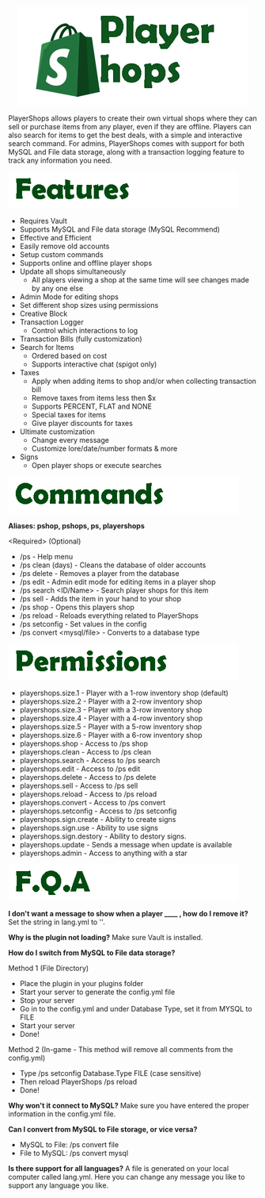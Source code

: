 <p align="center"><img src="media/Logo/Main.png" /></p>

PlayerShops allows players to create their own virtual shops where they can sell or purchase items from any player, even if they are offline. Players can also search for items to get the best deals, with a simple and interactive search command. For admins, PlayerShops comes with support for both MySQL and File data storage, along with a transaction logging feature to track any information you need.


<img src="media/Text/Features.png" />

 - Requires Vault
 - Supports MySQL and File data storage (MySQL Recommend)
 - Effective and Efficient
 - Easily remove old accounts
 - Setup custom commands
 - Supports online and offline player shops
 - Update all shops simultaneously
    - All players viewing a shop at the same time will see changes made by any one else
 - Admin Mode for editing shops
 - Set different shop sizes using permissions
 - Creative Block
 - Transaction Logger
    - Control which interactions to log
 - Transaction Bills (fully customization)
 - Search for Items
    - Ordered based on cost
    - Supports interactive chat (spigot only)
 - Taxes
    - Apply when adding items to shop and/or when collecting transaction bill
    - Remove taxes from items less then $x
    - Supports PERCENT, FLAT and NONE
    - Special taxes for items
    - Give player discounts for taxes
 - Ultimate customization
    - Change every message
    - Customize lore/date/number formats & more
 - Signs
    - Open player shops or execute searches
   



<img src="media/Text/Commands.png" />

**Aliases: pshop, pshops, ps, playershops**

\<Required>  (Optional)

* /ps - Help menu
* /ps clean (days) - Cleans the database of older accounts
* /ps delete <player> -  Removes a player from the database
* /ps edit <player> - Admin edit mode for editing items in a player shop
* /ps search <ID/Name> - Search player shops for this item
* /ps sell <price> - Adds the item in your hand to your shop
* /ps shop <player> - Opens this players shop
* /ps reload - Reloads everything related to PlayerShops
* /ps setconfig - Set values in the config
* /ps convert <mysql/file> - Converts to a database type
    
    

<img src="media/Text/Permissions.png" />

* playershops.size.1 - Player with a 1-row inventory shop (default)
* playershops.size.2 - Player with a 2-row inventory shop
* playershops.size.3 - Player with a 3-row inventory shop
* playershops.size.4 - Player with a 4-row inventory shop
* playershops.size.5 - Player with a 5-row inventory shop
* playershops.size.6 - Player with a 6-row inventory shop
* playershops.shop - Access to /ps shop
* playershops.clean - Access to /ps clean
* playershops.search - Access to /ps search
* playershops.edit - Access to /ps edit
* playershops.delete - Access to /ps delete
* playershops.sell - Access to /ps sell
* playershops.reload - Access to /ps reload
* playershops.convert - Access to /ps convert
* playershops.setconfig - Access to /ps setconfig
* playershops.sign.create - Ability to create signs
* playershops.sign.use - Ability to use signs
* playershops.sign.destory - Ability to destory signs.
* playershops.update - Sends a message when update is available
* playershops.admin - Access to anything with a star
    


<img src="media/Text/FQA.png" />

**I don't want a message to show when a player ____ , how do I remove it?**
Set the string in lang.yml to ''.

**Why is the plugin not loading?**
Make sure Vault is installed.

**How do I switch from MySQL to File data storage?**

Method 1 (File Directory)
 - Place the plugin in your plugins folder
 - Start your server to generate the config.yml file
 - Stop your server
 - Go in to the config.yml and under Database Type, set it from MYSQL to FILE
 - Start your server
 - Done!
 
Method 2 (In-game - This method will remove all comments from the config.yml)
 - Type /ps setconfig Database.Type FILE (case sensitive)
 - Then reload PlayerShops /ps reload
 - Done!

**Why won't it connect to MySQL?**
Make sure you have entered the proper information in the config.yml file.

**Can I convert from MySQL to File storage, or vice versa?**
 - MySQL to File: /ps convert file
 - File to MySQL: /ps convert mysql

**Is there support for all languages?**
A file is generated on your local computer called lang.yml. Here you can change any message you like to support any language you like.
